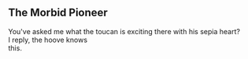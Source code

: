 The Morbid Pioneer
------------------
You've asked me what the toucan is exciting there with his sepia heart?  
I reply, the hoove knows  
this.  
